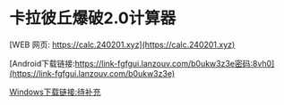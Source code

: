 # 卡拉彼丘爆破2.0计算器
[WEB 网页: https://calc.240201.xyz](https://calc.240201.xyz)

[Android下载链接:https://link-fgfgui.lanzouv.com/b0ukw3z3e密码:8vh0](https://link-fgfgui.lanzouv.com/b0ukw3z3e)

[Windows下载链接:待补充](https://example.com)

